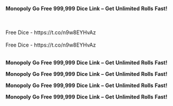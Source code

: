 <strong>Monopoly</strong> <strong>Go</strong> <strong>Free</strong> <strong>999,999</strong> <strong>Dice</strong> <strong>Link</strong> <strong>–</strong> <strong>Get</strong> <strong>Unlimited</strong> <strong>Rolls</strong> <strong>Fast!</strong>

<br>
<br>Free Dice - https://t.co/n9w8EYHvAz
<br>
<br>Free Dice - https://t.co/n9w8EYHvAz
<br>
<br>

<strong>Monopoly</strong> <strong>Go</strong> <strong>Free</strong> <strong>999,999</strong> <strong>Dice</strong> <strong>Link</strong> <strong>–</strong> <strong>Get</strong> <strong>Unlimited</strong> <strong>Rolls</strong> <strong>Fast!</strong>

<strong>Monopoly</strong> <strong>Go</strong> <strong>Free</strong> <strong>999,999</strong> <strong>Dice</strong> <strong>Link</strong> <strong>–</strong> <strong>Get</strong> <strong>Unlimited</strong> <strong>Rolls</strong> <strong>Fast!</strong>

<strong>Monopoly</strong> <strong>Go</strong> <strong>Free</strong> <strong>999,999</strong> <strong>Dice</strong> <strong>Link</strong> <strong>–</strong> <strong>Get</strong> <strong>Unlimited</strong> <strong>Rolls</strong> <strong>Fast!</strong>

<strong>Monopoly</strong> <strong>Go</strong> <strong>Free</strong> <strong>999,999</strong> <strong>Dice</strong> <strong>Link</strong> <strong>–</strong> <strong>Get</strong> <strong>Unlimited</strong> <strong>Rolls</strong> <strong>Fast!</strong>
